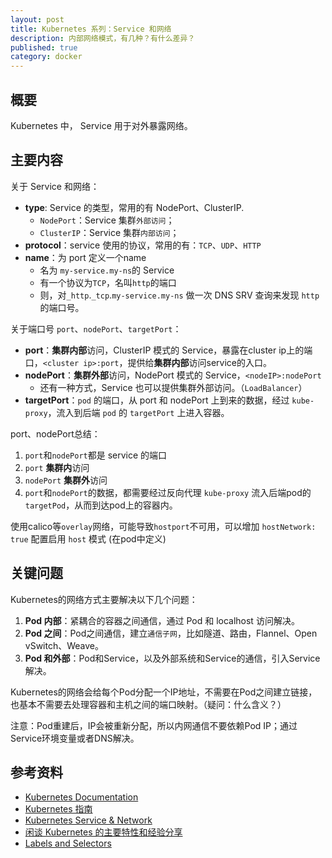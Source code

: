 ```yaml
---
layout: post
title: Kubernetes 系列：Service 和网络
description: 内部网络模式，有几种？有什么差异？
published: true
category: docker
---
```



## 概要

Kubernetes 中， Service 用于对外暴露网络。



## 主要内容

关于 Service 和网络：

* **type**: Service 的类型，常用的有 NodePort、ClusterIP.
	* `NodePort`：Service 集群`外部访问`；
	* `ClusterIP`：Service 集群`内部访问`；
* **protocol**：service 使用的协议，常用的有：`TCP`、`UDP`、`HTTP`
* **name**：为 port 定义一个name
	* 名为 `my-service.my-ns`的 Service
	* 有一个协议为`TCP`，名叫`http`的端口
	* 则，对`_http`.`_tcp`.`my-service.my-ns` 做一次 DNS SRV 查询来发现 `http` 的端口号。

关于端口号 `port`、`nodePort`、`targetPort`：

* **port**：**集群内部**访问，ClusterIP 模式的 Service，暴露在cluster ip上的端口，`<cluster ip>:port`，提供给**集群内部**访问service的入口。
* **nodePort**：**集群外部**访问，NodePort 模式的 Service，`<nodeIP>:nodePort`
	* 还有一种方式，Service 也可以提供集群外部访问。（`LoadBalancer`）
* **targetPort**：`pod` 的端口，从 port 和 nodePort 上到来的数据，经过 `kube-proxy`，流入到后端 `pod` 的 `targetPort` 上进入容器。

port、nodePort总结：

1. `port`和`nodePort`都是 service 的端口
2. `port` **集群内**访问
3. `nodePort` **集群外**访问
3. `port`和`nodePort`的数据，都需要经过反向代理 `kube-proxy` 流入后端pod的`targetPod`，从而到达pod上的容器内。


使用calico等`overlay`网络，可能导致`hostport`不可用，可以增加 `hostNetwork: true` 配置启用 `host` 模式 (在pod中定义)


## 关键问题

Kubernetes的网络方式主要解决以下几个问题：

1. **Pod 内部**：紧耦合的容器之间通信，通过 Pod 和 localhost 访问解决。
1. **Pod 之间**：Pod之间通信，建立`通信子网`，比如隧道、路由，Flannel、Open vSwitch、Weave。
1. **Pod 和外部**：Pod和Service，以及外部系统和Service的通信，引入Service解决。

Kubernetes的网络会给每个Pod分配一个IP地址，不需要在Pod之间建立链接，也基本不需要去处理容器和主机之间的端口映射。（疑问：什么含义？）

注意：Pod重建后，IP会被重新分配，所以内网通信不要依赖Pod IP；通过Service环境变量或者DNS解决。





## 参考资料

* [Kubernetes Documentation]
* [Kubernetes 指南]
* [Kubernetes Service & Network]
* [闲谈 Kubernetes 的主要特性和经验分享]
* [Labels and Selectors]






[NingG]:    http://ningg.github.com  "NingG"


[Kubernetes Documentation]:				https://kubernetes.io/docs/home/
[Kubernetes 指南]:						https://legacy.gitbook.com/book/feisky/kubernetes/details
[Kubernetes Service & Network]:		https://kubernetes.io/docs/concepts/services-networking/service/
[闲谈 Kubernetes 的主要特性和经验分享]:		http://www.itboth.com/d/NzQjMn/docker-kubernetes
[Labels and Selectors]:					https://kubernetes.io/docs/concepts/overview/working-with-objects/labels/









